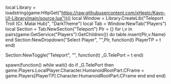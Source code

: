 local Library = loadstring(game:HttpGet("https://raw.githubusercontent.com/xHeptc/Kavo-UI-Library/main/source.lua"))()
local Window = Library.CreateLib("Teleport Troll (Cr. Malai Hub)", "DarkTheme")
local Tab = Window:NewTab("Players")
local Section = Tab:NewSection("Teleport")
Plr = {}
for i,v in pairs(game:GetService("Players"):GetChildren()) do
    table.insert(Plr,v.Name) 
end
Section:NewDropdown("Select Player", "",Plr, function(t)
    PlayerTP = t
end)

Section:NewToggle("Teleport", "", function(t)
	_G.TelePort = t
end)



spawn(function()
  while wait() do
    if _G.TelePort then
      game.Players.LocalPlayer.Character.HumanoidRootPart.CFrame = game.Players[PlayerTP].Character.HumanoidRootPart.CFrame
    end
  end
end)
